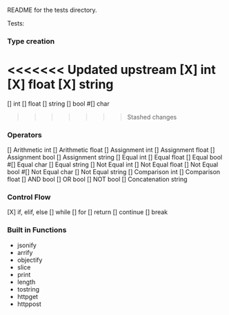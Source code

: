 README for the tests directory.

Tests: 

### Type creation

<<<<<<< Updated upstream
[X] int
[X] float
[X] string
=======
[] int
[] float
[] string
[] bool
#[] char
>>>>>>> Stashed changes

### Operators

[] Arithmetic int
[] Arithmetic float
[] Assignment int
[] Assignment float
[] Assignment bool
[] Assignment string
[] Equal int
[] Equal float
[] Equal bool
#[] Equal char
[] Equal string
[] Not Equal int
[] Not Equal float
[] Not Equal bool
#[] Not Equal char
[] Not Equal string
[] Comparison int
[] Comparison float
[] AND bool
[] OR bool
[] NOT bool
[] Concatenation string

### Control Flow

[X] if, elif, else
[] while
[] for
[] return
[] continue
[] break

### Built in Functions

- jsonify
- arrify
- objectify
- slice
- print
- length
- tostring
- httpget
- httppost 
